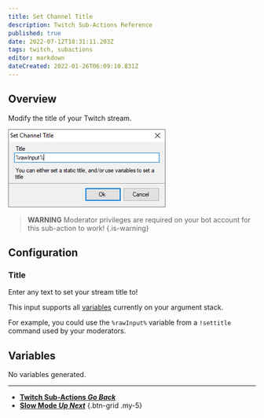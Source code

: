 ```yaml
---
title: Set Channel Title
description: Twitch Sub-Actions Reference
published: true
date: 2022-07-12T18:31:11.203Z
tags: twitch, subactions
editor: markdown
dateCreated: 2022-01-26T06:09:10.831Z
---
```


## Overview

Modify the title of your Twitch stream.

![settitle-1.png](/settitle-1.png)

> **WARNING**
> Moderator privileges are required on your bot account for this sub-action to work!
{.is-warning}


## Configuration
### Title
Enter any text to set your stream title to!

This input supports all [variables](/en/Variables) currently on your argument stack.

For example, you could use the `%rawInput%` variable from a `!settitle` command used by your moderators.


## Variables
No variables generated.

---

- [<i class="mdi mdi-chevron-left"></i>**Twitch Sub-Actions *Go Back***](/en/Sub-Actions/Twitch)
- [<i class="mdi mdi-twitch text--twitch"></i>**Slow Mode *Up Next***](/en/Sub-Actions/Twitch/Slow-Mode)
{.btn-grid .my-5}